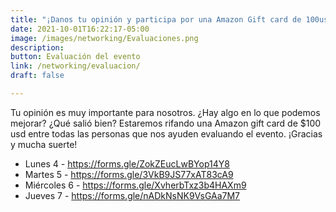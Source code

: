 ```yaml
---
title: "¡Danos tu opinión y participa por una Amazon Gift card de 100usd!"
date: 2021-10-01T16:22:17-05:00
image: /images/networking/Evaluaciones.png
description: 
button: Evaluación del evento
link: /networking/evaluacion/
draft: false

---
```



Tu opinión es muy importante para nosotros. ¿Hay algo en lo que podemos mejorar? ¿Qué salió bien?
Estaremos rifando una Amazon gift card de $100 usd entre todas las personas que nos ayuden evaluando el evento.
¡Gracias y mucha suerte!

* Lunes 4 - https://forms.gle/ZokZEucLwBYop14Y8 
* Martes 5 - https://forms.gle/3VkB9JS77xAT83cA9 
* Miércoles 6 - https://forms.gle/XvherbTxz3b4HAXm9 
* Jueves 7 - https://forms.gle/nADkNsNK9VsGAa7M7 
